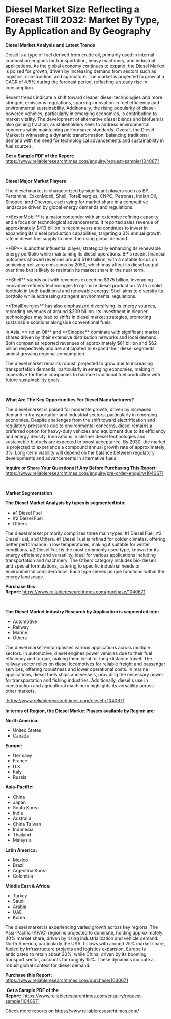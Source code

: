 <p><h1>Diesel Market Size Reflecting a Forecast Till 2032: Market By Type, By Application and By Geography</h1></p><p><strong>Diesel Market Analysis and Latest Trends</strong></p>
<p><p>Diesel is a type of fuel derived from crude oil, primarily used in internal combustion engines for transportation, heavy machinery, and industrial applications. As the global economy continues to expand, the Diesel Market is poised for growth, driven by increasing demand from sectors such as logistics, construction, and agriculture. The market is projected to grow at a CAGR of 4.5% during the forecast period, reflecting a steady rise in consumption.</p><p>Recent trends indicate a shift toward cleaner diesel technologies and more stringent emissions regulations, spurring innovation in fuel efficiency and environmental sustainability. Additionally, the rising popularity of diesel-powered vehicles, particularly in emerging economies, is contributing to market vitality. The development of alternative diesel blends and biofuels is also gaining traction, as stakeholders seek to address environmental concerns while maintaining performance standards. Overall, the Diesel Market is witnessing a dynamic transformation, balancing traditional demand with the need for technological advancements and sustainability in fuel sources.</p></p>
<p><strong>Get a Sample PDF of the Report:&nbsp;</strong> <a href="https://www.reliableresearchtimes.com/enquiry/request-sample/1040671?utm_campaign=3297&utm_medium=2&utm_source=Github&utm_content=ia&utm_term=07042025&utm_id=diesel">https://www.reliableresearchtimes.com/enquiry/request-sample/1040671</a></p>
<p>&nbsp;</p>
<p><strong>Diesel Major Market Players</strong></p>
<p><p>The diesel market is characterized by significant players such as BP, Pertamina, ExxonMobil, Shell, TotalEnergies, CNPC, Petronas, Indian Oil, Sinopec, and Chevron, each vying for market share in a competitive landscape driven by global energy demands and regulations.</p><p>**ExxonMobil** is a major contender with an extensive refining capacity and a focus on technological advancements. It reported sales revenue of approximately $413 billion in recent years and continues to invest in expanding its diesel production capabilities, targeting a 3% annual growth rate in diesel fuel supply to meet the rising global demand.</p><p>**BP** is another influential player, strategically enhancing its renewable energy portfolio while maintaining its diesel operations. BP's recent financial outcomes showed revenues around $180 billion, with a notable focus on achieving net-zero emissions by 2050, which may affect its diesel output over time but is likely to maintain its market share in the near term.</p><p>**Shell** stands out with revenues exceeding $375 billion, leveraging innovative refinery technologies to optimize diesel production. With a solid foothold in both traditional and renewable energy, Shell aims to diversify its portfolio while addressing stringent environmental regulations.</p><p>**TotalEnergies** has also emphasized diversifying its energy sources, recording revenues of around $209 billion. Its investment in cleaner technologies may lead to shifts in diesel market strategies, promoting sustainable solutions alongside conventional fuels.</p><p>In Asia, **Indian Oil** and **Sinopec** dominate with significant market shares driven by their extensive distribution networks and local demand. Both companies reported revenues of approximately $61 billion and $62 billion respectively and are anticipated to expand their diesel segments amidst growing regional consumption.</p><p>The diesel market remains robust, projected to grow due to increasing transportation demands, particularly in emerging economies, making it imperative for these companies to balance traditional fuel production with future sustainability goals.</p></p>
<p>&nbsp;</p>
<p><strong>What Are The Key Opportunities For Diesel Manufacturers?</strong></p>
<p><p>The diesel market is poised for moderate growth, driven by increased demand in transportation and industrial sectors, particularly in emerging economies. Despite challenges from the shift toward electrification and regulatory pressures due to environmental concerns, diesel remains a preferred option for heavy-duty vehicles and equipment due to its efficiency and energy density. Innovations in cleaner diesel technologies and sustainable biofuels are expected to boost acceptance. By 2030, the market is projected to experience a compound annual growth rate of approximately 3%. Long-term viability will depend on the balance between regulatory developments and advancements in alternative fuels.</p></p>
<p><strong>Inquire or Share Your Questions If Any Before Purchasing This Report:</strong> <a href="https://www.reliableresearchtimes.com/enquiry/pre-order-enquiry/1040671?utm_campaign=3297&utm_medium=2&utm_source=Github&utm_content=ia&utm_term=07042025&utm_id=diesel">https://www.reliableresearchtimes.com/enquiry/pre-order-enquiry/1040671</a></p>
<p>&nbsp;</p>
<p><strong>Market Segmentation</strong></p>
<p><strong>The Diesel Market Analysis by types is segmented into:</strong></p>
<p><ul><li>#1 Diesel Fuel</li><li>#2 Diesel Fuel</li><li>Others</li></ul></p>
<p><p>The diesel market primarily comprises three main types: #1 Diesel Fuel, #2 Diesel Fuel, and Others. #1 Diesel Fuel is refined for colder climates, offering better performance in low temperatures, making it suitable for winter conditions. #2 Diesel Fuel is the most commonly used type, known for its energy efficiency and versatility, ideal for various applications including transportation and machinery. The Others category includes bio-diesels and special formulations, catering to specific industrial needs or environmental considerations. Each type serves unique functions within the energy landscape.</p></p>
<p><strong>Purchase this Report:&nbsp;</strong><a href="https://www.reliableresearchtimes.com/purchase/1040671?utm_campaign=3297&utm_medium=2&utm_source=Github&utm_content=ia&utm_term=07042025&utm_id=diesel">https://www.reliableresearchtimes.com/purchase/1040671</a></p>
<p>&nbsp;</p>
<p><strong>The Diesel Market Industry Research by Application is segmented into:</strong></p>
<p><ul><li>Automotive</li><li>Railway</li><li>Marine</li><li>Others</li></ul></p>
<p><p>The diesel market encompasses various applications across multiple sectors. In automotive, diesel engines power vehicles due to their fuel efficiency and torque, making them ideal for long-distance travel. The railway sector relies on diesel locomotives for reliable freight and passenger services, offering robustness and lower operational costs. In marine applications, diesel fuels ships and vessels, providing the necessary power for transportation and fishing industries. Additionally, diesel's use in construction and agricultural machinery highlights its versatility across other markets.</p></p>
<p><a href="https://www.reliableresearchtimes.com/diesel-r1040671?utm_campaign=3297&utm_medium=2&utm_source=Github&utm_content=ia&utm_term=07042025&utm_id=diesel">&nbsp;https://www.reliableresearchtimes.com/diesel-r1040671</a></p>
<p><strong>In terms of Region, the Diesel Market Players available by Region are:</strong></p>
<p>
    <p> <strong> North America: </strong>
        <ul>
            <li>United States</li>
            <li>Canada</li>
        </ul>
        </p> 
    <p> <strong> Europe: </strong>
        <ul>
            <li>Germany</li>
            <li>France</li>
            <li>U.K.</li>
            <li>Italy</li>
            <li>Russia</li>
        </ul>
        </p> 
    <p> <strong> Asia-Pacific: </strong>
        <ul>
            <li>China</li>
            <li>Japan</li>
            <li>South Korea</li>
            <li>India</li>
            <li>Australia</li>
            <li>China Taiwan</li>
            <li>Indonesia</li>
            <li>Thailand</li>
            <li>Malaysia</li>
        </ul>
        </p> 
    <p> <strong> Latin America: </strong>
        <ul>
            <li>Mexico</li>
            <li>Brazil</li>
            <li>Argentina Korea</li>
            <li>Colombia</li>
        </ul>
        </p> 
    <p> <strong> Middle East & Africa: </strong>
        <ul>
            <li>Turkey</li>
            <li>Saudi</li>
            <li>Arabia</li>
            <li>UAE</li>
            <li>Korea</li>
        </ul>
    </p>
    </p>
<p><p>The diesel market is experiencing varied growth across key regions. The Asia-Pacific (APAC) region is projected to dominate, holding approximately 40% market share, driven by rising industrialization and vehicle demand. North America, particularly the USA, follows with around 25% market share, fueled by infrastructure projects and logistics expansion. Europe is anticipated to retain about 20%, while China, driven by its booming transport sector, accounts for roughly 15%. These dynamics indicate a robust global context for diesel demand.</p></p>
<p><strong>Purchase this Report: </strong><a href="https://www.reliableresearchtimes.com/purchase/1040671?utm_campaign=3297&utm_medium=2&utm_source=Github&utm_content=ia&utm_term=07042025&utm_id=diesel">https://www.reliableresearchtimes.com/purchase/1040671</a></p>
<p>&nbsp;<strong>Get a Sample PDF of the Report:&nbsp;&nbsp;</strong><a href="https://www.reliableresearchtimes.com/enquiry/request-sample/1040671?utm_campaign=3297&utm_medium=2&utm_source=Github&utm_content=ia&utm_term=07042025&utm_id=diesel">https://www.reliableresearchtimes.com/enquiry/request-sample/1040671</a></p>
<p><strong></strong></p>
<p>Check more reports on <a href="https://www.reliableresearchtimes.com/?utm_campaign=3297&utm_medium=2&utm_source=Github&utm_content=ia&utm_term=07042025&utm_id=diesel">https://www.reliableresearchtimes.com/</a></p>